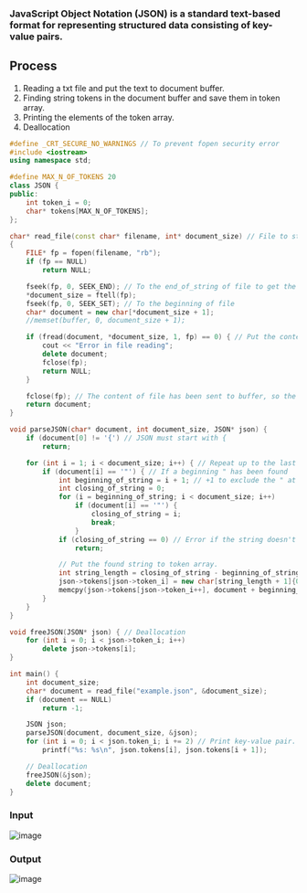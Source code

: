 ### JavaScript Object Notation (JSON) is a standard text-based format for representing structured data consisting of key-value pairs.

## Process
1. Reading a txt file and put the text to document buffer.
2. Finding string tokens in the document buffer and save them in token array.
3. Printing the elements of the token array.
4. Deallocation

~~~c++
#define _CRT_SECURE_NO_WARNINGS // To prevent fopen security error
#include <iostream>
using namespace std;

#define MAX_N_OF_TOKENS 20
class JSON {
public:
    int token_i = 0;
    char* tokens[MAX_N_OF_TOKENS];
};

char* read_file(const char* filename, int* document_size) // File to string buffer
{
    FILE* fp = fopen(filename, "rb");
    if (fp == NULL)
        return NULL;

    fseek(fp, 0, SEEK_END); // To the end_of_string of file to get the document size
    *document_size = ftell(fp);
    fseek(fp, 0, SEEK_SET); // To the beginning of file
    char* document = new char[*document_size + 1];
    //memset(buffer, 0, document_size + 1);

    if (fread(document, *document_size, 1, fp) == 0) { // Put the content of file to buffer.
        cout << "Error in file reading";
        delete document;
        fclose(fp);
        return NULL;
    }

    fclose(fp); // The content of file has been sent to buffer, so the file is no longer necessary.
    return document;
}

void parseJSON(char* document, int document_size, JSON* json) {
    if (document[0] != '{') // JSON must start with {
        return;

    for (int i = 1; i < document_size; i++) { // Repeat up to the last character.
        if (document[i] == '"') { // If a beginning " has been found
            int beginning_of_string = i + 1; // +1 to exclude the " at the front
            int closing_of_string = 0;
            for (i = beginning_of_string; i < document_size; i++)
                if (document[i] == '"') {
                    closing_of_string = i;
                    break;
                }
            if (closing_of_string == 0) // Error if the string doesn't have a ending "
                return;

            // Put the found string to token array.
            int string_length = closing_of_string - beginning_of_string;
            json->tokens[json->token_i] = new char[string_length + 1]{0};
            memcpy(json->tokens[json->token_i++], document + beginning_of_string, string_length);
        }
    }
}

void freeJSON(JSON* json) { // Deallocation
    for (int i = 0; i < json->token_i; i++)
        delete json->tokens[i];
}

int main() {
    int document_size;
    char* document = read_file("example.json", &document_size);
    if (document == NULL)
        return -1;

    JSON json;
    parseJSON(document, document_size, &json);
    for (int i = 0; i < json.token_i; i += 2) // Print key-value pair.
        printf("%s: %s\n", json.tokens[i], json.tokens[i + 1]);

    // Deallocation
    freeJSON(&json);
    delete document;
}
~~~

### Input
![image](https://user-images.githubusercontent.com/67142421/173249992-eb96bc4e-562e-4810-9d94-0b96ff2980cc.png)

### Output
![image](https://user-images.githubusercontent.com/67142421/173250007-d61d0abd-ad2d-473e-8db9-ca41bc44a907.png)
